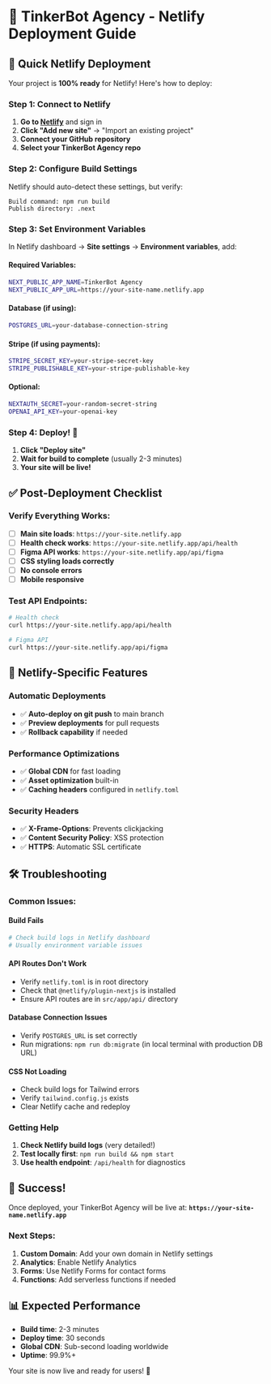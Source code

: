 # 🚀 TinkerBot Agency - Netlify Deployment Guide

## 🎯 Quick Netlify Deployment

Your project is **100% ready** for Netlify! Here's how to deploy:

### Step 1: Connect to Netlify

1. **Go to [Netlify](https://netlify.com)** and sign in
2. **Click "Add new site"** → "Import an existing project"
3. **Connect your GitHub repository**
4. **Select your TinkerBot Agency repo**

### Step 2: Configure Build Settings

Netlify should auto-detect these settings, but verify:

```
Build command: npm run build
Publish directory: .next
```

### Step 3: Set Environment Variables

In Netlify dashboard → **Site settings** → **Environment variables**, add:

#### Required Variables:
```bash
NEXT_PUBLIC_APP_NAME=TinkerBot Agency
NEXT_PUBLIC_APP_URL=https://your-site-name.netlify.app
```

#### Database (if using):
```bash
POSTGRES_URL=your-database-connection-string
```

#### Stripe (if using payments):
```bash
STRIPE_SECRET_KEY=your-stripe-secret-key
STRIPE_PUBLISHABLE_KEY=your-stripe-publishable-key
```

#### Optional:
```bash
NEXTAUTH_SECRET=your-random-secret-string
OPENAI_API_KEY=your-openai-key
```

### Step 4: Deploy! 🚀

1. **Click "Deploy site"**
2. **Wait for build to complete** (usually 2-3 minutes)
3. **Your site will be live!**

## ✅ Post-Deployment Checklist

### Verify Everything Works:
- [ ] **Main site loads**: `https://your-site.netlify.app`
- [ ] **Health check works**: `https://your-site.netlify.app/api/health`
- [ ] **Figma API works**: `https://your-site.netlify.app/api/figma`
- [ ] **CSS styling loads correctly**
- [ ] **No console errors**
- [ ] **Mobile responsive**

### Test API Endpoints:
```bash
# Health check
curl https://your-site.netlify.app/api/health

# Figma API
curl https://your-site.netlify.app/api/figma
```

## 🔧 Netlify-Specific Features

### Automatic Deployments
- ✅ **Auto-deploy on git push** to main branch
- ✅ **Preview deployments** for pull requests
- ✅ **Rollback capability** if needed

### Performance Optimizations
- ✅ **Global CDN** for fast loading
- ✅ **Asset optimization** built-in
- ✅ **Caching headers** configured in `netlify.toml`

### Security Headers
- ✅ **X-Frame-Options**: Prevents clickjacking
- ✅ **Content Security Policy**: XSS protection
- ✅ **HTTPS**: Automatic SSL certificate

## 🛠️ Troubleshooting

### Common Issues:

#### Build Fails
```bash
# Check build logs in Netlify dashboard
# Usually environment variable issues
```

#### API Routes Don't Work
- Verify `netlify.toml` is in root directory
- Check that `@netlify/plugin-nextjs` is installed
- Ensure API routes are in `src/app/api/` directory

#### Database Connection Issues
- Verify `POSTGRES_URL` is set correctly
- Run migrations: `npm run db:migrate` (in local terminal with production DB URL)

#### CSS Not Loading
- Check build logs for Tailwind errors
- Verify `tailwind.config.js` exists
- Clear Netlify cache and redeploy

### Getting Help
1. **Check Netlify build logs** (very detailed!)
2. **Test locally first**: `npm run build && npm start`
3. **Use health endpoint**: `/api/health` for diagnostics

## 🎊 Success!

Once deployed, your TinkerBot Agency will be live at:
**`https://your-site-name.netlify.app`**

### Next Steps:
1. **Custom Domain**: Add your own domain in Netlify settings
2. **Analytics**: Enable Netlify Analytics
3. **Forms**: Use Netlify Forms for contact forms
4. **Functions**: Add serverless functions if needed

## 📊 Expected Performance
- **Build time**: 2-3 minutes
- **Deploy time**: 30 seconds
- **Global CDN**: Sub-second loading worldwide
- **Uptime**: 99.9%+

Your site is now live and ready for users! 🚀
